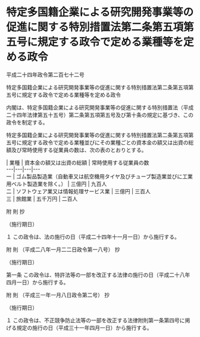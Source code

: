 # 特定多国籍企業による研究開発事業等の促進に関する特別措置法第二条第五項第五号に規定する政令で定める業種等を定める政令

平成二十四年政令第二百七十二号

特定多国籍企業による研究開発事業等の促進に関する特別措置法第二条第五項第五号に規定する政令で定める業種等を定める政令

内閣は、特定多国籍企業による研究開発事業等の促進に関する特別措置法（平成二十四年法律第五十五号）第二条第五項第五号及び第十条の規定に基づき、この政令を制定する。

特定多国籍企業による研究開発事業等の促進に関する特別措置法第二条第五項第五号に規定する政令で定める業種並びにその業種ごとの資本金の額又は出資の総額及び常時使用する従業員の数は、次の表のとおりとする。

| 業種 | 資本金の額又は出資の総額 | 常時使用する従業員の数  
---|---|---|---  
一 | ゴム製品製造業（自動車又は航空機用タイヤ及びチューブ製造業並びに工業用ベルト製造業を除く。） | 三億円 | 九百人  
二 | ソフトウェア業又は情報処理サービス業 | 三億円 | 三百人  
三 | 旅館業 | 五千万円 | 二百人  
  
附 則 抄

（施行期日）

１ この政令は、法の施行の日（平成二十四年十一月一日）から施行する。

附 則 （平成二八年一月二二日政令第一八号） 抄

（施行期日）

第一条 この政令は、特許法等の一部を改正する法律の施行の日（平成二十八年四月一日）から施行する。

附 則 （平成三一年一月八日政令第二号） 抄

（施行期日）

１ この政令は、不正競争防止法等の一部を改正する法律附則第一条第四号に掲げる規定の施行の日（平成三十一年四月一日）から施行する。
